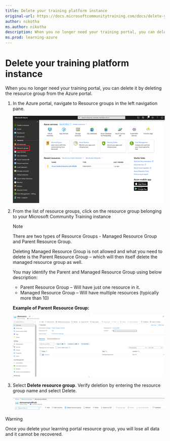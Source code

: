 ```yaml
---
title: Delete your training platform instance
original-url: https://docs.microsoftcommunitytraining.com/docs/delete-your-training-instance
author: nikotha
ms.author: nikotha
description: When you no longer need your training portal, you can delete it by deleting the resource group from the Azure portal.
ms.prod: learning-azure
---
```


# Delete your training platform instance

When you no longer need your training portal, you can delete it by deleting the resource group from the Azure portal.

1. In the Azure portal, navigate to Resource groups in the left navigation pane.

   ![Navigate Resource groups](../../media/image%2823%29.png)

2. From the list of resource groups, click on the resource group belonging to your Microsoft Community Training instance

    >[!Note]
    >There are two types of Resource Groups - Managed Resource Group and Parent Resource Group.
    >
    >Deleting Managed Resource Group is not allowed and what you need to delete is the Parent Resource Group – which will then itself delete the managed resource group as well.
    >
    >You may identify the Parent and Managed Resource Group using below description:
    >
    > * Parent Resource Group – Will have just one resource in it.
    > * Managed Resource Group – Will have multiple resources (typically more than 10)
    >
    > **Example of Parent Resource Group:**
    >
    >![Parent Resource group](../../media/ExampleParentResourceGrp.png)

3. Select **Delete resource group**. Verify deletion by entering the resource group name and select Delete.

   ![Delete resource group](../../media/image%2887%29.png)

> [!WARNING]  
> Once you delete your learning portal resource group, you will lose all data and it cannot be recovered.
